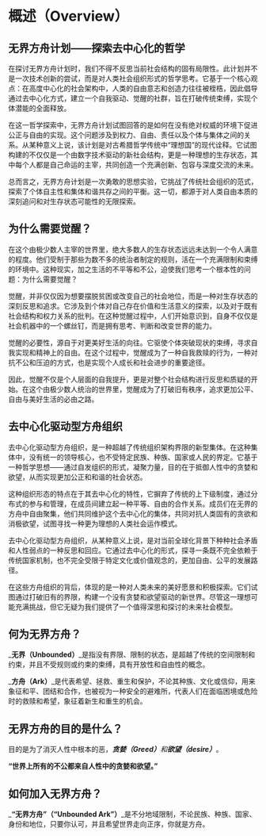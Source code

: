 # 概述（Overview）

## 无界方舟计划——探索去中心化的哲学

在探讨无界方舟计划时，我们不得不反思当前社会结构的固有局限性。此计划并不是一次技术创新的尝试，而是对人类社会组织形式的哲学思考。它基于一个核心观点：在高度中心化的社会架构中，人类的自由意志和创造力往往被桎梏，因此倡导通过去中心化方式，建立一个自我驱动、觉醒的社群，旨在打破传统束缚，实现个体潜能的全面释放。

在这一哲学探索中，无界方舟计划试图回答的是如何在没有绝对权威的环境下促进公正与自由的实现。这个问题涉及到权力、自由、责任以及个体与集体之间的关系。从某种意义上说，该计划是对古希腊哲学传统中“理想国”的现代诠释。它试图构建的不仅仅是一个由数字技术驱动的新社会结构，更是一种理想的生存状态，其中每个人都是自己命运的主宰，共同创造一个充满创新、包容与深度交流的未来。

总而言之，无界方舟计划是一次勇敢的思想实验，它挑战了传统社会组织的范式，探索了个体自主性和集体和谐共存之间的平衡。这一切，都源于对人类自由本质的深刻追问和对生存状态可能性的无限探索。



## 为什么需要觉醒？

在这个由极少数人主宰的世界里，绝大多数人的生存状态远远未达到一个令人满意的程度。他们受制于那些为数不多的统治者制定的规则，活在一个充满限制和束缚的环境中。这种现实，加之生活的不平等和不公，迫使我们思考一个根本性的问题：为什么需要觉醒？

觉醒，并非仅仅因为想要摆脱贫困或改变自己的社会地位，而是一种对生存状态的深刻反思和追求。它涉及到个体对自己存在价值和生活意义的探索，以及对于既有社会结构和权力关系的批判。在这种觉醒过程中，人们开始意识到，自身不仅仅是社会机器中的一个螺丝钉，而是拥有思考、判断和改变世界的能力。

觉醒的必要性，源自于对更美好生活的向往。它驱使个体突破现状的束缚，寻求自我实现和精神上的自由。在这个过程中，觉醒成为了一种自我救赎的行为，一种对抗不公和压迫的方式，也是实现个人成长和社会进步的重要途径。

因此，觉醒不仅是个人层面的自我提升，更是对整个社会结构进行反思和质疑的开始。在这个由极少数人统治的世界里，觉醒成为了打破旧有秩序，追求更加公平、自由与美好生活的必由之路。

## 去中心化驱动型方舟组织

去中心化驱动型方舟组织，是一种超越了传统组织架构界限的新型集体。在这种集体中，没有统一的领导核心，也不受特定民族、种族、国家或人民的界定。它基于一种哲学思想——通过自发组织的形式，凝聚力量，目的在于抵御人性中的贪婪和欲望，从而实现更加公正和和谐的社会状态。

这种组织形态的特点在于其去中心化的特性，它摒弃了传统的上下级制度，通过分布式的参与和管理，在成员间建立起一种平等、自由的合作关系。成员们在无界的方舟中自由聚集，他们共同维护这个去中心化的集体，共同对抗人类固有的贪欲和消极欲望，试图寻找一种更为理想的人类社会运作模式。

去中心化驱动型方舟组织，从某种意义上说，是对当前全球化背景下种种社会矛盾和人性弱点的一种反思和回应。它通过去中心化的形式，探寻一条既不完全依赖于传统国家机制，也不完全受限于特定文化或价值观念的，更加自由、公平的发展路径。

在这些方舟组织的背后，体现的是一种对人类未来的美好愿景和积极探索。它们试图通过打破旧有的界限，构建一个没有贪婪和欲望驱动的新世界。尽管这一理想可能充满挑战，但它无疑为我们提供了一个值得深思和探讨的未来社会模型。

## 何为无界方舟？

_**无界（Unbounded）**_是指没有界限、限制的状态，是超越了传统的空间限制和约束，并且不受规则或约束的束缚，具有开放性和自由性的概念。

_**方舟（Ark）**_是代表希望、拯救、重生和保护，不论其种族、文化或信仰，用来象征和平、团结和合作，也被视为一种安全的避难所，代表人们在面临困境或危险时的救赎和希望，象征着新生和重生的机会。

## 无界方舟的目的是什么？

目的是为了消灭人性中根本的恶，_**贪婪（Greed）**_和_**欲望（desire）**_。

**“世界上所有的不公都来自人性中的贪婪和欲望。”**

## 如何加入无界方舟？

_**“无界方舟”（“Unbounded Ark”）**_是不分地域限制，不论民族、种族、国家、身份和地位，只要你认可，并且希望世界走向正序，你就是方舟。

